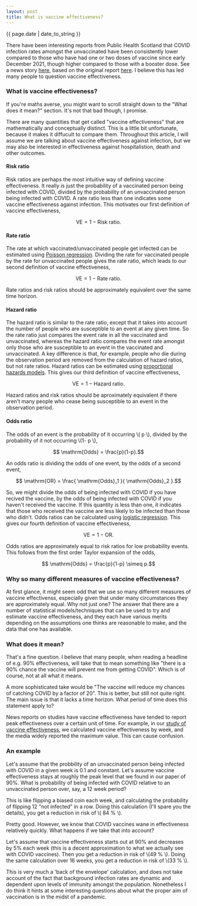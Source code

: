 ```yaml
---
layout: post
title: What is vaccine effectiveness?
---
```


<p>{{ page.date | date_to_string }}</p>

There have been interesting reports from Public Health Scotland that COVID infection rates amongst the unvaccinated have been consistently lower compared to those who have had one or two doses of vaccine since early December 2021, though higher compared to those with a booster dose. See a news story <a href="https://www.heraldscotland.com/news/19843315.covid-scotland-case-rates-lowest-unvaccinated-double-jabbed-elderly-drive-rise-hospital-admissions/" target="_blank">here</a>, based on the original report <a href="https://publichealthscotland.scot/media/11089/22-01-12-covid19-winter_publication_report.pdf" target="_blank">here</a>. I believe this has led many people to question vaccine effectiveness.

<h3>  What is vaccine effectiveness? </h3>

If you're maths averse, you might want to scroll straight down to the "What does it mean?" section. It's not that bad though, I promise.

There are many quantities that get called "vaccine effectiveness" that are mathematically and conceptually distinct. This is a little bit unfortunate, because it makes it diffucult to compare them. Throughout this article, I will assume we are talking about vaccine effectiveness against infection, but we may also be interested in effectiveness against hospitalistion, death and other outcomes.

<h4>  Risk ratio </h4>

Risk ratios are perhaps the most intuitive way  of defining vaccine effectiveness. It really is just the probability of a vaccinated person being infected with COVID, divided by the probability of an unvaccinated person being infected with COVID. A rate ratio less than one indicates some vaccine effectiveness against infection. This motivates our first definition of vaccine effectiveness,

$$ \mathrm{VE} = 1-  \mathrm{Risk \; ratio}.$$


<h4>  Rate ratio </h4>

The rate at which vaccinated/unvaccinated people get infected can be estimated using <a href="https://en.wikipedia.org/wiki/Poisson_regression" target="_blank">Poisson regression</a>. Dividing the rate for vaccinated people by the rate for unvaccinated people gives the rate ratio, which leads to our second definition of vaccine effectiveness,

$$ \mathrm{VE} = 1-  \mathrm{Rate \; ratio}.$$

Rate ratios and risk ratios should be approximately equivalent over the same time horizon.


<h4>  Hazard ratio </h4>

The hazard ratio is similar to the rate ratio, except that it takes into account the number of people who are susceptible to an event at any given time. So the rate ratio just compares the event rate in all the vaccinated and unvaccinated, whereas the hazard ratio compares the event rate amongst only those who are susceptible to an event in the vaccinated and unvaccinated. A key difference is that, for example, people who die during the observation period are removed from the calculation of hazard ratios, but not rate ratios. Hazard ratios can be estimated using <a href="https://en.wikipedia.org/wiki/Proportional_hazards_model" target="_blank">proportional hazards models</a>. This gives our third definition of vaccine effectiveness,

$$ \mathrm{VE} = 1-  \mathrm{Hazard \; ratio}.$$

Hazard ratios and risk ratios should be aproximately equivalent if there aren't many people who cease being susceptible to an event in the observation period.



<h4>  Odds ratio </h4>

The odds of an event is the probability of it occurring \\( p \\), divided by the probability of it not occurring \\(1- p \\),

$$ \mathrm{Odds} = \frac{p}{1-p}.$$

An odds ratio is dividing the odds of one event, by the odds of a second event,

$$ \mathrm{OR} = \frac{ \mathrm{Odds}_1 }{ \mathrm{Odds}_2 }.$$

 So, we might divide the odds of being infected with COVID if you have recived the vaccine, by the odds of being infected with COVID if you haven't received the vaccine. If this quantity is less than one, it indicates that those who received the vaccine are less likely to be infected than those who didn't. Odds ratios can be calculated using <a href="https://en.wikipedia.org/wiki/Logistic_regression" target="_blank">logistic regression</a>. This gives our fourth definition of vaccine effectiveness,

 $$ \mathrm{VE} = 1- \mathrm{OR}.$$

 Odds ratios are approximately equal to risk ratios for low probability events. This follows from the first order Taylor expansion of the odds,

 $$ \mathrm{Odds} = \frac{p}{1-p} \simeq p.$$


<h3>  Why so many different measures of vaccine effectiveness? </h3>

At first glance, it might seem odd that we use so many different measures of vaccine effectivenss, especially given that under many circumstances they are approximately equal. Why not just one? The answer that there are a number of statistical models/techniques that can be used to try and estimate vaccine effectiveness, and they each have various merits depending on the assumptions one thinks are reasonable to make, and the data that one has available.  

<h3>  What does it mean? </h3>

That's a fine question. I believe that many people, when reading a headline of e.g. 90% effectiveness, will take that to mean something like "there is a 90% chance the vaccine will prevent me from getting COVID". Which is of course, not at all what it means.

A more sophisticated take would be "The vaccine will reduce my chances of catching COVID by a factor of 20". This is better, but still not quite right. The main issue is that it lacks a time horizon. What period of time does this statement apply to? 

News reports on studies have vaccine effectiveness have tended to report peak effectiveness over a certain unit of time. For example, in our <a href="https://doi.org/10.1016/S0140-6736(21)00677-2 " target="_blank">study of vaccine effectiveness</a>, we calculated vaccine effectiveness by week, and the media widely reported the maximum value. This can cause confusion.

<h3>  An example </h3>

Let's assume that the probbility of an unvaccinated person being infected with COVID in a given week is 0.1 and constant. Let's assume vaccine effectiveness stays at roughly the peak level that we found in our paper of 90%.  What is probability of being infected with COVID relative to an unvaccinated person over, say, a 12 week period?

This is like flipping a biased coin each week, and calculating the probability of flipping 12 "not infected" in a row. Doing this calculation (I'll spare you the details), you get a reduction in risk of \\( 84 \% \\).

Pretty good. However, we know that COVID vaccines wane in effectiveness relatively quickly. What happens if we take that into account?

Let's assume that vaccine effectiveness starts out at 90% and decreases by 5% each week (this is a decent approximation to what we actually see with COVID vaccines). Then you get a reduction in risk of \\(49 \% \\). Doing the same calculation over 16 weeks, you get a reduction in risk of \\(33 \% \\). 

 This is very much a 'back of the envelope' calculation, and does not take account of the fact that background infection rates are dynamic and dependent upon levels of immunity amongst the population. Nonetheless I do think it hints at some interesting questions about what the proper aim of vaccination is in the midst of a pandemic. 










